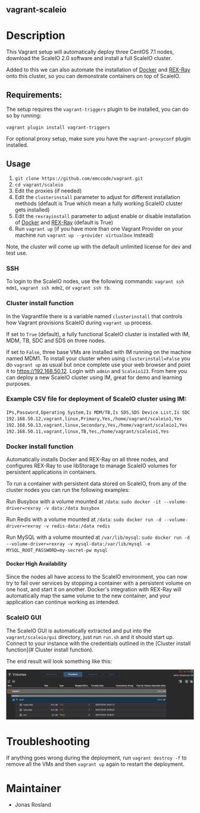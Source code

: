 vagrant-scaleio
---------------

# Description

This Vagrant setup will automatically deploy three CentOS 7.1 nodes, download the ScaleIO 2.0 software and install a full ScaleIO cluster.

Added to this we can also automate the installation of [Docker](https://docker.com) and [REX-Ray](https://github.com/emccode/rexray) onto this cluster, so you can demonstrate containers on top of ScaleIO.

## Requirements:

The setup requires the `vagrant-triggers` plugin to be installed, you can do so by running:

`vagrant plugin install vagrant-triggers`

For optional proxy setup, make sure you have the `vagrant-proxyconf` plugin installed.


## Usage

1. `git clone https://github.com/emccode/vagrant.git`
2. `cd vagrant/scaleio`
2. Edit the proxies (if needed)
3. Edit the `clusterinstall` parameter to adjust for different installation methods (default is True which mean a fully working ScaleIO cluster gets installed)
3. Edit the `rexrayinstall` parameter to adjust enable or disable installation of [Docker](https://docker.com) and [REX-Ray](https://github.com/emccode/rexray) (default is True)
4. Run `vagrant up` (if you have more than one Vagrant Provider on your machine run `vagrant up --provider virtualbox` instead)

Note, the cluster will come up with the default unlimited license for dev and test use.

### SSH
To login to the ScaleIO nodes, use the following commands: ```vagrant ssh mdm1```, ```vagrant ssh mdm2```, or ```vagrant ssh tb```.

### Cluster install function

In the Vagrantfile there is a variable named `clusterinstall` that controls how Vagrant provisions ScaleIO during `vagrant up` process.

If set to `True` (default), a fully functional ScaleIO cluster is installed with IM, MDM, TB, SDC and SDS on three nodes.

If set to `False`, three base VMs are installed with IM running on the machine named MDM1. To install your cluster when using `clusterinstall=False` you do `vagrant up` as usual but once complete use your web browser and point it to https://192.168.50.12. Login with `admin` and `Scaleio123`. From here you can deploy a new ScaleIO cluster using IM, great for demo and learning purposes.

### Example CSV file for deployment of ScaleIO cluster using IM:
`
IPs,Password,Operating System,Is MDM/TB,Is SDS,SDS Device List,Is SDC
192.168.50.12,vagrant,linux,Primary,Yes,/home/vagrant/scaleio1,Yes
192.168.50.13,vagrant,linux,Secondary,Yes,/home/vagrant/scaleio1,Yes
192.168.50.11,vagrant,linux,TB,Yes,/home/vagrant/scaleio1,Yes
`

### Docker install function

Automatically installs Docker and REX-Ray on all three nodes, and configures REX-Ray to use libStorage to manage ScaleIO volumes for persistent applications in containers.

To run a container with persistent data stored on ScaleIO, from any of the cluster nodes you can run the following examples:

Run Busybox with a volume mounted at `/data`:
`sudo docker -it --volume-driver=rexray -v data:/data busybox`

Run Redis with a volume mounted at `/data`:
`sudo docker run -d --volume-driver=rexray -v redis-data:/data redis`

Run MySQL with a volume mounted at `/var/lib/mysql`:
`sudo docker run -d --volume-driver=rexray -v mysql-data:/var/lib/mysql -e MYSQL_ROOT_PASSWORD=my-secret-pw mysql
`

#### Docker High Availability

Since the nodes all have access to the ScaleIO environment, you can now try to fail over services by stopping a container with a persistent volume on one host, and start it on another. Docker's integration with REX-Ray will automatically map the same volume to the new container, and your application can continue working as intended.

### ScaleIO GUI

The ScaleIO GUI is automatically extracted and put into the `vagrant/scaleio/gui` directory, just run `run.sh` and it should start up. Connect to your instance with the credentials outlined in the [Cluster install function](# Cluster install function).

The end result will look something like this:

![alt text](docs/images/scaleio-docker-rexray.png)

# Troubleshooting

If anything goes wrong during the deployment, run `vagrant destroy -f` to remove all the VMs and then `vagrant up` again to restart the deployment.

# Maintainer
- Jonas Rosland
